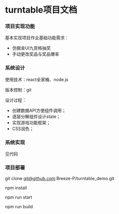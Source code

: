 # turntable项目文档

### 项目实现功能

基本实现项目作业基础功能需求：

* 仿掘金UI九宫格抽奖
* 手动更改奖品与奖品爆率



### 系统设计

使用技术：react全家桶、node.js

版本控制：git

设计过程：

* 创建数据API方便组件调用；
* 逐层分解组件设计state；
* 实现游戏功能框架；
* CSS润色；



### 系统实现

见代码



### 项目部署

git clone git@github.com:Breeze-P/turntable_demo.git

npm install

npm run start

npm run build
